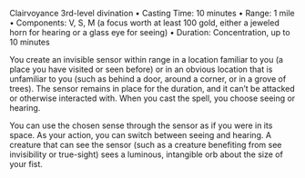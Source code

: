 Clairvoyance
3rd-level divination
• Casting Time: 10 minutes
• Range: 1 mile
• Components: V, S, M (a focus worth at least 100 gold, either a jeweled horn for hearing or a glass eye for seeing)
• Duration: Concentration, up to 10 minutes 

You create an invisible sensor within range in a location familiar to you (a place you have visited or seen before) or in an obvious location that is unfamiliar to you (such as behind a door, around a corner, or in a grove of trees). The sensor remains in place for the duration, and it can’t be attacked or otherwise interacted with. When you cast the spell, you choose seeing or hearing. 

You can use the chosen sense through the sensor as if you were in its space. As your action, you can switch between seeing and hearing. A creature that can see the sensor (such as a creature benefiting from see invisibility or true-sight) sees a luminous, intangible orb about the size of your fist.